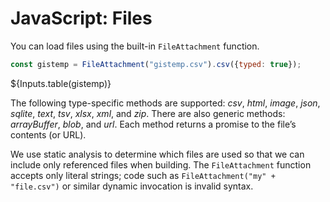 # JavaScript: Files

You can load files using the built-in `FileAttachment` function.

```js show
const gistemp = FileAttachment("gistemp.csv").csv({typed: true});
```

${Inputs.table(gistemp)}

The following type-specific methods are supported: *csv*, *html*, *image*, *json*, *sqlite*, *text*, *tsv*, *xlsx*, *xml*, and *zip*. There are also generic methods: *arrayBuffer*, *blob*, and *url*. Each method returns a promise to the file’s contents (or URL).

We use static analysis to determine which files are used so that we can include only referenced files when building. The `FileAttachment` function accepts only literal strings; code such as `FileAttachment("my" + "file.csv")` or similar dynamic invocation is invalid syntax.

